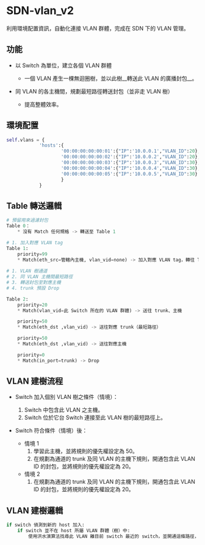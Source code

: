 # SDN-vlan\_v2

利用環境配置資訊，自動化連接 VLAN 群體，完成在 SDN 下的 VLAN 管理。

## 功能

* 以 Switch 為單位，建立各個 VLAN 群體
	* 一個 VLAN 產生一棵無迴圈樹，並以此樹__轉送此 VLAN 的廣播封包__。

* 同 VLAN 的各主機間，規劃最短路徑轉送封包（並非走 VLAN 樹）
	* 提高整體效率。

## 環境配置

```python
self.vlans = {
			'hosts':{
					'00:00:00:00:00:01':{"IP":'10.0.0.1',"VLAN_ID":20},
					'00:00:00:00:00:02':{"IP":'10.0.0.2',"VLAN_ID":20},
					'00:00:00:00:00:03':{"IP":'10.0.0.3',"VLAN_ID":30},
					'00:00:00:00:00:04':{"IP":'10.0.0.4',"VLAN_ID":30},
					'00:00:00:00:00:05':{"IP":'10.0.0.5',"VLAN_ID":30}
					}
			}
```

## Table 轉送邏輯

```python
# 預留用來過濾封包
Table 0：
	* 沒有 Match 任何規格 -> 轉送至 Table 1

# 1. 加入對應 VLAN tag
Table 1:
	priority=99
	* Match(eth_src=管轄內主機, vlan_vid=none) -> 加入對應 VLAN tag，轉往 Table 2
	
# 1. VLAN 樹通道
# 2. 同 VLAN 主機間最短路徑
# 3. 轉送封包至對應主機
# 4. trunk 預設 Drop

Table 2:
	priority=20
	* Match(vlan_vid=此 Switch 所在的 VLAN 群體) -> 送往 trunk、主機

	priority=50
	* Match(eth_dst ,vlan_vid) -> 送往對應 trunk（最短路徑）

	priority=50
	* Match(eth_dst ,vlan_vid) -> 送往對應主機

	priority=0
	* Match(in_port=trunk) -> Drop 
```

## VLAN 建樹流程

* Switch 加入個別 VLAN 樹之條件（情境）：
	1. Switch 中包含此 VLAN 之主機。
	2. Switch 位於它台 Switch 連接至此 VLAN 樹的最短路徑上。

* Switch 符合條件（情境）後：
	* 情境 1
		1. 學習此主機，並將規則的優先權設定為 50。
		2. 在規劃為通道的 trunk 及同 VLAN 的主機下規則，開通包含此 VLAN ID 的封包，並將規則的優先權設定為 20。
	* 情境 2
		1. 在規劃為通道的 trunk 及同 VLAN 的主機下規則，開通包含此 VLAN ID 的封包，並將規則的優先權設定為 20。

## VLAN 建樹邏輯

```python
if switch 偵測到新的 host 加入:
	if switch 並不在 host 所屬 VLAN 群體（樹）中:
		使用洪水演算法找尋此 VLAN 離目前 switch 最近的 switch，並開通這條路徑，使目前 switch 加入 VLAN 群體。 
```